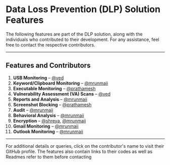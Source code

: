 # Data Loss Prevention (DLP) Solution Features

The following features are part of the DLP solution, along with the individuals who contributed to their development. For any assistance, feel free to contact the respective contributors.

---

## Features and Contributors

1. **USB Monitoring** – [@ved](https://github.com/NightFury224)  
2. **Keyword/Clipboard Monitoring** – [@mrunmaii](https://github.com/mrunmeumeu)  
3. **Executable Monitoring** – [@prathamesh](https://github.com/prathamesh)  
4. **Vulnerability Assessment (VA) Scans** – [@ved](https://github.com/NightFury224)  
5. **Reports and Analysis** – [@mrunmaii](https://github.com/mrunmeumeu)  
6. **Screenshot Blocking** – [@prathamesh](https://github.com/prathamesh)  
7. **Audit** – [@mrunmaii](https://github.com/mrunmeumeu)  
8. **Behavioral Analysis** – [@mrunmaii](https://github.com/mrunmeumeu)  
9. **Encryption** – [@shreya](https://github.com/shreyacoder), [@mrunmaii](https://github.com/mrunmeumeu)  
10. **Gmail Monitoring** – [@mrunmaii](https://github.com/mrunmeumeu)  
11. **Outlook Monitoring** – [@mrunmaii](https://github.com/mrunmeumeu)  

---

For additional details or queries, click on the contributor's name to visit their GitHub profile.
The features also contain links to their codes as well as Readmes refer to them before contacting
